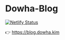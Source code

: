 # Dowha-Blog

[![Netlify Status](https://api.netlify.com/api/v1/badges/00ec3231-51bd-4a75-a5b1-54b555e0286b/deploy-status)](https://app.netlify.com/sites/dowha/deploys)

👉 https://blog.dowha.kim
